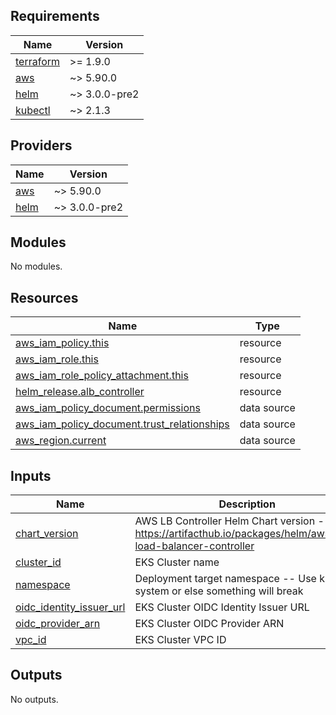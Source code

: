<!-- BEGIN_TF_DOCS -->
## Requirements

| Name | Version |
|------|---------|
| <a name="requirement_terraform"></a> [terraform](#requirement\_terraform) | >= 1.9.0 |
| <a name="requirement_aws"></a> [aws](#requirement\_aws) | ~> 5.90.0 |
| <a name="requirement_helm"></a> [helm](#requirement\_helm) | ~> 3.0.0-pre2 |
| <a name="requirement_kubectl"></a> [kubectl](#requirement\_kubectl) | ~> 2.1.3 |

## Providers

| Name | Version |
|------|---------|
| <a name="provider_aws"></a> [aws](#provider\_aws) | ~> 5.90.0 |
| <a name="provider_helm"></a> [helm](#provider\_helm) | ~> 3.0.0-pre2 |

## Modules

No modules.

## Resources

| Name | Type |
|------|------|
| [aws_iam_policy.this](https://registry.terraform.io/providers/hashicorp/aws/latest/docs/resources/iam_policy) | resource |
| [aws_iam_role.this](https://registry.terraform.io/providers/hashicorp/aws/latest/docs/resources/iam_role) | resource |
| [aws_iam_role_policy_attachment.this](https://registry.terraform.io/providers/hashicorp/aws/latest/docs/resources/iam_role_policy_attachment) | resource |
| [helm_release.alb_controller](https://registry.terraform.io/providers/hashicorp/helm/latest/docs/resources/release) | resource |
| [aws_iam_policy_document.permissions](https://registry.terraform.io/providers/hashicorp/aws/latest/docs/data-sources/iam_policy_document) | data source |
| [aws_iam_policy_document.trust_relationships](https://registry.terraform.io/providers/hashicorp/aws/latest/docs/data-sources/iam_policy_document) | data source |
| [aws_region.current](https://registry.terraform.io/providers/hashicorp/aws/latest/docs/data-sources/region) | data source |

## Inputs

| Name | Description | Type | Default | Required |
|------|-------------|------|---------|:--------:|
| <a name="input_chart_version"></a> [chart\_version](#input\_chart\_version) | AWS LB Controller Helm Chart version -- ref: https://artifacthub.io/packages/helm/aws/aws-load-balancer-controller | `string` | n/a | yes |
| <a name="input_cluster_id"></a> [cluster\_id](#input\_cluster\_id) | EKS Cluster name | `string` | n/a | yes |
| <a name="input_namespace"></a> [namespace](#input\_namespace) | Deployment target namespace -- Use kube-system or else something will break | `string` | `"kube-system"` | no |
| <a name="input_oidc_identity_issuer_url"></a> [oidc\_identity\_issuer\_url](#input\_oidc\_identity\_issuer\_url) | EKS Cluster OIDC Identity Issuer URL | `string` | n/a | yes |
| <a name="input_oidc_provider_arn"></a> [oidc\_provider\_arn](#input\_oidc\_provider\_arn) | EKS Cluster OIDC Provider ARN | `string` | n/a | yes |
| <a name="input_vpc_id"></a> [vpc\_id](#input\_vpc\_id) | EKS Cluster VPC ID | `string` | n/a | yes |

## Outputs

No outputs.
<!-- END_TF_DOCS -->